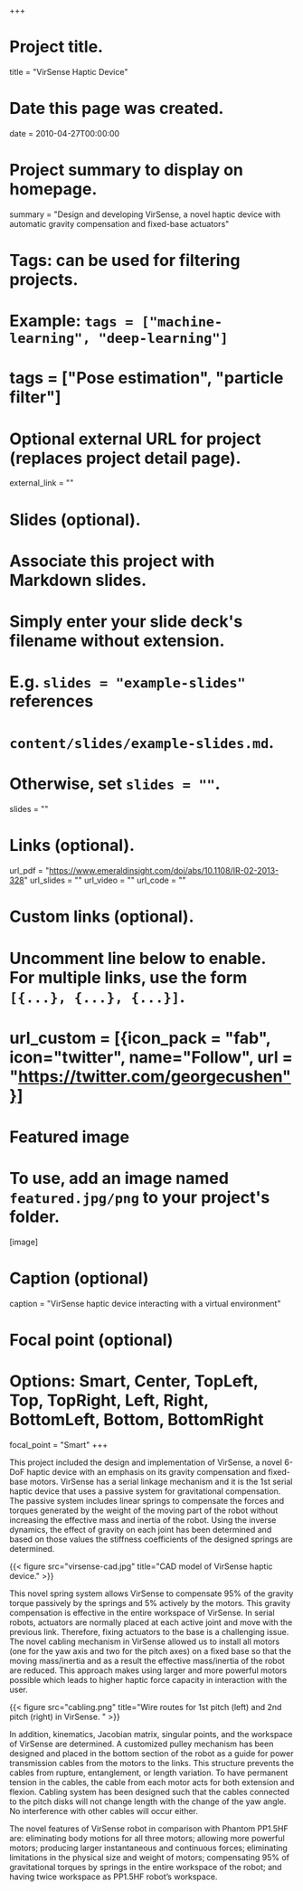 +++
# Project title.
title = "VirSense Haptic Device"

# Date this page was created.
date = 2010-04-27T00:00:00

# Project summary to display on homepage.
summary = "Design and developing VirSense, a novel haptic device with automatic gravity compensation and fixed-base actuators"
# Tags: can be used for filtering projects.
# Example: `tags = ["machine-learning", "deep-learning"]`
# tags = ["Pose estimation", "particle filter"]

# Optional external URL for project (replaces project detail page).
external_link = ""

# Slides (optional).
#   Associate this project with Markdown slides.
#   Simply enter your slide deck's filename without extension.
#   E.g. `slides = "example-slides"` references
#   `content/slides/example-slides.md`.
#   Otherwise, set `slides = ""`.
slides = ""


# Links (optional).
url_pdf = "https://www.emeraldinsight.com/doi/abs/10.1108/IR-02-2013-328"
url_slides = ""
url_video = ""
url_code = ""

# Custom links (optional).
#   Uncomment line below to enable. For multiple links, use the form `[{...}, {...}, {...}]`.
#   url_custom = [{icon_pack = "fab", icon="twitter", name="Follow", url = "https://twitter.com/georgecushen"}]

# Featured image
# To use, add an image named `featured.jpg/png` to your project's folder.
[image]
  # Caption (optional)
  caption = "VirSense haptic device interacting with a virtual environment"

  # Focal point (optional)
  # Options: Smart, Center, TopLeft, Top, TopRight, Left, Right, BottomLeft, Bottom, BottomRight
  focal_point = "Smart"
+++

This project included the design and implementation of VirSense, a novel 6-DoF haptic device with an emphasis on its gravity compensation and fixed-base motors. VirSense has a serial linkage mechanism and it is the 1st serial haptic device that uses a passive system for gravitational compensation. The passive system includes linear springs to compensate the forces and torques generated by the weight of the moving part of the robot without increasing the effective mass and inertia of the robot. Using the inverse dynamics, the effect of gravity on each joint has been determined and based on those values the stiffness coefficients of the designed springs are determined.

{{< figure src="virsense-cad.jpg" title="CAD model of VirSense haptic device." >}}


This novel spring system allows VirSense to compensate 95% of the gravity torque passively by the springs and 5% actively by the motors. This gravity compensation is effective in the entire workspace of VirSense. In serial robots, actuators are normally placed at each active joint and move with the previous link. Therefore, fixing actuators to the base is a challenging issue. The novel cabling mechanism in VirSense allowed us to install all motors (one for the yaw axis and two for the pitch axes) on a fixed base so that the moving mass/inertia and as a result the effective mass/inertia of the robot are reduced. This approach makes using larger and more powerful motors possible which leads to higher haptic force capacity in interaction with the user.

{{< figure src="cabling.png" title="Wire routes for 1st pitch (left) and 2nd pitch (right) in VirSense. " >}}

In addition, kinematics, Jacobian matrix, singular points, and the workspace of VirSense are determined. A customized pulley mechanism has been designed and placed in the bottom section of the robot as a guide for power transmission cables from the motors to the links. This structure prevents the cables from rupture, entanglement, or length variation. To have permanent tension in the cables, the cable from each motor acts for both extension and flexion. Cabling system has been designed such that the cables connected to the pitch disks will not change length with the change of the yaw angle. No interference with other cables will occur either.

The novel features of VirSense robot in comparison with Phantom PP1.5HF are: eliminating body motions for all three motors; allowing more powerful motors; producing larger instantaneous and continuous forces; eliminating limitations in the physical size and weight of motors; compensating 95% of gravitational torques by springs in the entire workspace of the robot; and having twice workspace as PP1.5HF robot’s workspace.
